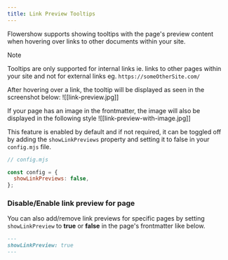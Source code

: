 ```yaml
---
title: Link Preview Tooltips
---
```


Flowershow supports showing tooltips with the page's preview content when hovering over links to other documents within your site.

> [!note]
> Tooltips are only supported for internal links ie. links to other pages within your site and not for external links eg. `https://someOtherSite.com/`

After hovering over a link, the tooltip will be displayed as seen in the screenshot below:
![[link-preview.jpg]]

If your page has an image in the frontmatter, the image will also be displayed in the following style
![[link-preview-with-image.jpg]]

This feature is enabled by default and if not required, it can be toggled off by adding the `showLinkPreviews` property and setting it to false in your `config.mjs` file.

```js
// config.mjs

const config = {
  showLinkPreviews: false,
};
```

### Disable/Enable link preview for page

You can also add/remove link previews for specific pages by setting  `showLinkPreview` to **true** or **false** in the page's frontmatter like below.

```md
---
showLinkPreview: true
---
```
